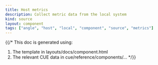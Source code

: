 ```yaml
---
title: Host metrics
description: Collect metric data from the local system
kind: source
layout: component
tags: ["angle", "host", "local", "component", "source", "metrics"]
---
```


{{/*
This doc is generated using:

1. The template in layouts/docs/component.html
2. The relevant CUE data in cue/reference/components/...
*/}}
